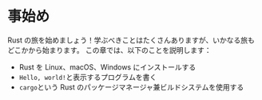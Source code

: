 <!--
# Getting Started
-->

# 事始め

<!--
Let’s start your Rust journey! There’s a lot to learn, but every journey starts
somewhere. In this chapter, we’ll discuss:
-->

Rust の旅を始めましょう！学ぶべきことはたくさんありますが、いかなる旅もどこかから始まります。
この章では、以下のことを説明します：

<!--
* Installing Rust on Linux, macOS, and Windows
* Writing a program that prints `Hello, world!`
* Using `cargo`, Rust’s package manager and build system
-->

* Rust を Linux、macOS、Windows にインストールする
* `Hello, world!`と表示するプログラムを書く
* `cargo`という Rust のパッケージマネージャ兼ビルドシステムを使用する
